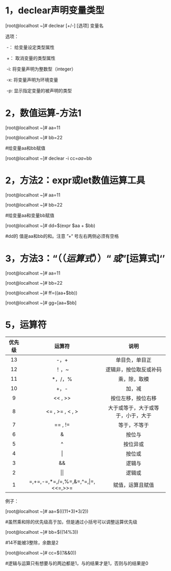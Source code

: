 # 1，declear声明变量类型

[root@localhost ~]# declear [+/-] [选项] 变量名

选项：

​     -：         给变量设定类型属性

​     +：        取消变量的类型属性

​     -i:           将变量声明为整数型（integer）

​     -x:          将变量声明为环境变量

​     -p:          显示指定变量的被声明的类型

# 2，数值运算-方法1

[root@localhost ~]# aa=11

[root@localhost ~]#  bb=22

#给变量aa和bb赋值

[root@localhost ~]# declear -i cc=$aa+$bb

# 2，方法2：expr或let数值运算工具

[root@localhost ~]# aa=11

[root@localhost ~]#  bb=22

#给变量aa和变量bb赋值

[root@localhost ~]#  dd=$(expr $aa + $bb)

#dd的 值是aa和bb的和。注意 ”+“ 号左右两侧必须有空格

# 3，方法3：“$（（运算式））“或”$[运算式]‘’

[root@localhost ~]#  aa=11

[root@localhost ~]#  bb=22

[root@localhost ~]#  ff=$(($aa+$bb))

[root@localhost ~]#  gg=$[$aa+$bb]

# 5，运算符

| 优先级 |               运算符                |                说明                |
| :----: | :---------------------------------: | :--------------------------------: |
|   13   |                -，+                 |           单目负，单目正           |
|   12   |                ！，~                |       逻辑非，按位取反或补码       |
|   11   |               *，/，%               |            乘，除，取模            |
|   10   |                +，-                 |               加，减               |
|   9    |               << , >>               |         按位左移，按位右移         |
|   8    |           <= , >= , < , >           | 大于或等于，大于或等于，小于，大于 |
|   7    |               == , !=               |            等于，不等于            |
|   6    |                  &                  |               按位与               |
|   5    |                  ^                  |              按位异或              |
|   4    |                 \|                  |               按位或               |
|   3    |                 &&                  |               逻辑与               |
|   2    |                \|\|                 |               逻辑或               |
|   1    | =,+=,-=,\*=,/=,%=,&=,^=,\|=,<<=,>>= |          赋值，运算且赋值          |

例子：

[root@localhost ~]# aa=$(((11+3)\*3/2))

#虽然乘和除的优先级高于加，但是通过小括号可以调整运算优先级

[root@localhost ~]# bb=$((14%3))

#14不能被3整除，余数是2

[root@localhost ~]# cc=$((1&&0))

#逻辑与运算只有想要与的两边都是1，与的结果才是1，否则与的结果是0
